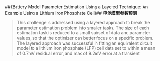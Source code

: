 ##《Battery Model Parameter Estimation Using a Layered Technique: An Example Using a Lithium Iron Phosphate Cell》##
**电池模型参数预测**
> This challenge is addressed using a layered approach to break
the parameter estimation problem into smaller tasks. The size
of each estimation task is reduced to a small subset of data and
parameter values, so that the optimizer can better focus on a
specific problem. The layered approach was successful in
fitting an equivalent circuit model to a lithium iron phosphate
(LFP) cell data set to within a mean of 0.7mV residual error,
and max of 9.2mV error at a transient
